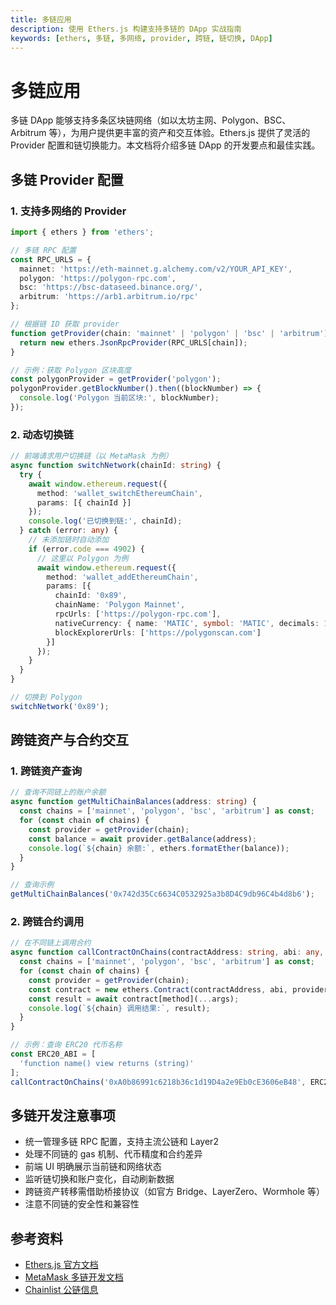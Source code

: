 ```yaml
---
title: 多链应用
description: 使用 Ethers.js 构建支持多链的 DApp 实战指南
keywords: [ethers, 多链, 多网络, provider, 跨链, 链切换, DApp]
---
```


# 多链应用

多链 DApp 能够支持多条区块链网络（如以太坊主网、Polygon、BSC、Arbitrum 等），为用户提供更丰富的资产和交互体验。Ethers.js 提供了灵活的 Provider 配置和链切换能力。本文档将介绍多链 DApp 的开发要点和最佳实践。

## 多链 Provider 配置

### 1. 支持多网络的 Provider

```typescript
import { ethers } from 'ethers';

// 多链 RPC 配置
const RPC_URLS = {
  mainnet: 'https://eth-mainnet.g.alchemy.com/v2/YOUR_API_KEY',
  polygon: 'https://polygon-rpc.com',
  bsc: 'https://bsc-dataseed.binance.org/',
  arbitrum: 'https://arb1.arbitrum.io/rpc'
};

// 根据链 ID 获取 provider
function getProvider(chain: 'mainnet' | 'polygon' | 'bsc' | 'arbitrum') {
  return new ethers.JsonRpcProvider(RPC_URLS[chain]);
}

// 示例：获取 Polygon 区块高度
const polygonProvider = getProvider('polygon');
polygonProvider.getBlockNumber().then((blockNumber) => {
  console.log('Polygon 当前区块:', blockNumber);
});
```

### 2. 动态切换链

```typescript
// 前端请求用户切换链（以 MetaMask 为例）
async function switchNetwork(chainId: string) {
  try {
    await window.ethereum.request({
      method: 'wallet_switchEthereumChain',
      params: [{ chainId }]
    });
    console.log('已切换到链:', chainId);
  } catch (error: any) {
    // 未添加链时自动添加
    if (error.code === 4902) {
      // 这里以 Polygon 为例
      await window.ethereum.request({
        method: 'wallet_addEthereumChain',
        params: [{
          chainId: '0x89',
          chainName: 'Polygon Mainnet',
          rpcUrls: ['https://polygon-rpc.com'],
          nativeCurrency: { name: 'MATIC', symbol: 'MATIC', decimals: 18 },
          blockExplorerUrls: ['https://polygonscan.com']
        }]
      });
    }
  }
}

// 切换到 Polygon
switchNetwork('0x89');
```

## 跨链资产与合约交互

### 1. 跨链资产查询

```typescript
// 查询不同链上的账户余额
async function getMultiChainBalances(address: string) {
  const chains = ['mainnet', 'polygon', 'bsc', 'arbitrum'] as const;
  for (const chain of chains) {
    const provider = getProvider(chain);
    const balance = await provider.getBalance(address);
    console.log(`${chain} 余额:`, ethers.formatEther(balance));
  }
}

// 查询示例
getMultiChainBalances('0x742d35Cc6634C0532925a3b8D4C9db96C4b4d8b6');
```

### 2. 跨链合约调用

```typescript
// 在不同链上调用合约
async function callContractOnChains(contractAddress: string, abi: any, method: string, args: any[]) {
  const chains = ['mainnet', 'polygon', 'bsc', 'arbitrum'] as const;
  for (const chain of chains) {
    const provider = getProvider(chain);
    const contract = new ethers.Contract(contractAddress, abi, provider);
    const result = await contract[method](...args);
    console.log(`${chain} 调用结果:`, result);
  }
}

// 示例：查询 ERC20 代币名称
const ERC20_ABI = [
  'function name() view returns (string)'
];
callContractOnChains('0xA0b86991c6218b36c1d19D4a2e9Eb0cE3606eB48', ERC20_ABI, 'name', []);
```

## 多链开发注意事项

- 统一管理多链 RPC 配置，支持主流公链和 Layer2
- 处理不同链的 gas 机制、代币精度和合约差异
- 前端 UI 明确展示当前链和网络状态
- 监听链切换和账户变化，自动刷新数据
- 跨链资产转移需借助桥接协议（如官方 Bridge、LayerZero、Wormhole 等）
- 注意不同链的安全性和兼容性

## 参考资料
- [Ethers.js 官方文档](https://docs.ethers.org/v6/)
- [MetaMask 多链开发文档](https://docs.metamask.io/guide/rpc-api.html#other-rpc-methods)
- [Chainlist 公链信息](https://chainlist.org/) 
